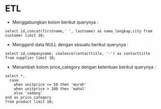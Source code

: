 # ETL

- Menggabungkan kolom berikut querynya :
```
select id,concat(firstname,' ', lastname) as nama_lengkap,city from customer limit 10;
```
- Mengganti data NULL dengan sesuatu berikut querynya :
```
select id,companyname, coalesce(contacttitle, '-') as contacttitle from supplier limit 10;
```
- Menambah kolom price_category dengan ketentuan berikut querynya :
```
select *, 
  case 
    when unitprice <= 50 then 'murah'
    when unitprice > 100 then 'mahal'
    else 'sedang'
end as price_category 
from product limit 10;
```